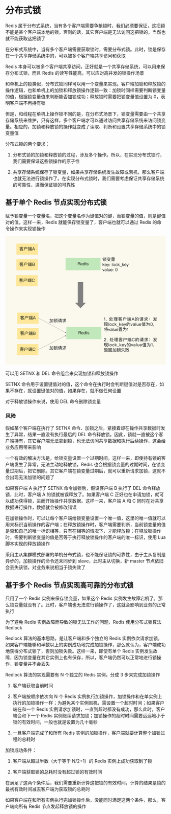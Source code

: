 # 分布式锁

Redis 属于分布式系统，当有多个客户端需要争抢锁时，我们必须要保证，这把锁不能是某个客户端本地的锁。否则的话，其它客户端是无法访问这把锁的，当然也就不能获取这把锁了

在分布式系统中，当有多个客户端需要获取锁时，需要分布式锁。此时，锁是保存在一个共享存储系统中的，可以被多个客户端共享访问和获取

Redis 本身可以被多个客户端共享访问，正好就是一个共享存储系统，可以用来保存分布式锁，而且 Redis 的读写性能高，可以应对高并发的锁操作场景

和单机上的锁类似，分布式锁同样可以用一个变量来实现。客户端加锁和释放锁的操作逻辑，也和单机上的加锁和释放锁操作逻辑一致：加锁时同样需要判断锁变量的值，根据锁变量值来判断能否加锁成功；释放锁时需要把锁变量值设置为 0，表明客户端不再持有锁

但是，和线程在单机上操作锁不同的是，在分布式场景下，锁变量需要由一个共享存储系统来维护，只有这样，多个客户端才可以通过访问共享存储系统来访问锁变量。相应的，加锁和释放锁的操作就变成了读取、判断和设置共享存储系统中的锁变量值

分布式锁的两个要求：

1. 分布式锁的加锁和释放锁的过程，涉及多个操作。所以，在实现分布式锁时，我们需要保证这些锁操作的原子性

2. 共享存储系统保存了锁变量，如果共享存储系统发生故障或宕机，那么客户端也就无法进行锁操作了。在实现分布式锁时，我们需要考虑保证共享存储系统的可靠性，进而保证锁的可靠性

## 基于单个 Redis 节点实现分布式锁

赋予锁变量一个变量名，把这个变量名作为键值对的键，而锁变量的值，则是键值对的值，这样一来，Redis 就能保存锁变量了，客户端也就可以通过 Redis 的命令操作来实现锁操作

![](../../Picture/Database/Redis/distributedlock/01.png)

可以用 SETNX 和 DEL 命令组合来实现加锁和释放锁操作

SETNX 命令用于设置键值对的值，这个命令在执行时会判断键值对是否存在，如果不存在，就设置键值对的值，如果存在，就不做任何设置

对于释放锁操作来说，使用 DEL 命令删除锁变量

### 风险

假如某个客户端在执行了 SETNX 命令、加锁之后，紧接着却在操作共享数据时发生了异常，结果一直没有执行最后的 DEL 命令释放锁。因此，锁就一直被这个客户端持有，其它客户端无法拿到锁，也无法访问共享数据和执行后续操作，这会给业务应用带来影响

一个有效的解决方法是，给锁变量设置一个过期时间。这样一来，即使持有锁的客户端发生了异常，无法主动地释放锁，Redis 也会根据锁变量的过期时间，在锁变量过期后，把它删除。其它客户端在锁变量过期后，就可以重新请求加锁，这就不会出现无法加锁的问题了

如果客户端 A 执行了 SETNX 命令加锁后，假设客户端 B 执行了 DEL 命令释放锁，此时，客户端 A 的锁就被误释放了。如果客户端 C 正好也在申请加锁，就可以成功获得锁，进而开始操作共享数据。这样一来，客户端 A 和 C 同时在对共享数据进行操作，数据就会被修改错误

在加锁操作时，可以让每个客户端给锁变量设置一个唯一值，这里的唯一值就可以用来标识当前操作的客户端；在释放锁操作时，客户端需要判断，当前锁变量的值是否和自己的唯一标识相等，只有在相等的情况下，才能释放锁；在释放锁操作时，需要判断锁变量的值是否等于执行释放锁操作的客户端的唯一标识，使用 Lua 脚本实现的释放锁操作

采用主从集群模式部署的单机分布式锁，也不能保证锁的可靠性，由于主从复制是异步的，加锁操作的命令还未同步到 slave，此时主从切换，新 master 节点依旧会丢失该锁，对业务来说相当于锁失效了

## 基于多个 Redis 节点实现高可靠的分布式锁

只用了一个 Redis 实例来保存锁变量，如果这个 Redis 实例发生故障宕机了，那么锁变量就没有了。此时，客户端也无法进行锁操作了，这就会影响到业务的正常执行

为了避免 Redis 实例故障而导致的锁无法工作的问题，Redis 使用分布式锁算法 Redlock

Redlock 算法的基本思路，是让客户端和多个独立的 Redis 实例依次请求加锁，如果客户端能够和半数以上的实例成功地完成加锁操作，那么就认为，客户端成功地获得分布式锁了，否则加锁失败。这样一来，即使有单个 Redis 实例发生故障，因为锁变量在其它实例上也有保存，所以，客户端仍然可以正常地进行锁操作，锁变量并不会丢失

Redlock 算法的实现需要有 N 个独立的 Redis 实例，分成 3 步来完成加锁操作

1. 客户端获取当前时间

2. 客户端按顺序依次向 N 个 Redis 实例执行加锁操作，加锁操作和在单实例上执行的加锁操作一样；为避免某个实例宕机，需设置一个超时时间；如果客户端在和一个 Redis 实例请求加锁时，一直到超时都没有成功，那么此时，客户端会和下一个 Redis 实例继续请求加锁；加锁操作的超时时间需要远远地小于锁的有效时间，一般也就是设置为几十毫秒

3. 一旦客户端完成了和所有 Redis 实例的加锁操作，客户端就要计算整个加锁过程的总耗时

加锁成功条件：

1. 客户端从超过半数（大于等于 N/2+1）的 Redis 实例上成功获取到了锁

2. 客户端获取锁的总耗时没有超过锁的有效时间

在满足了这两个条件后，我们需要重新计算这把锁的有效时间，计算的结果是锁的最初有效时间减去客户端为获取锁的总耗时

如果客户端在和所有实例执行完加锁操作后，没能同时满足这两个条件，那么，客户端向所有 Redis 节点发起释放锁的操作